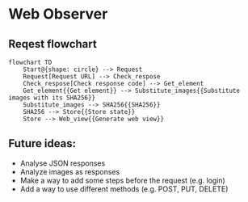 # Web Observer

## Reqest flowchart
```mermaid
flowchart TD
    Start@{shape: circle} --> Request
    Request[Request URL] --> Check_respose
    Check_respose[Check response code] --> Get_element
    Get_element{{Get element}} --> Substitute_images{{Substitute images with its SHA256}}
    Substitute_images --> SHA256{{SHA256}}
    SHA256 --> Store{{Store state}}
    Store --> Web_view{{Generate web view}}
```

## Future ideas:
 - Analyse JSON responses
 - Analyze images as responses
 - Make a way to add some steps before the request (e.g. login)
 - Add a way to use different methods (e.g. POST, PUT, DELETE)
